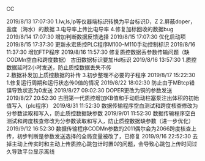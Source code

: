 ﻿CC

2019/8/13 17:07:30         1.lw,ls,lp等仪器端标识转换为平台标识D，Z    2.屏蔽doper，盐度（海水）的数据   3.电导率上传比电导率    4.修复加标回收的数据bug
2019/8/14 17:07:30        增加判断数据反馈选择
2019/8/15 17:07:30        优化启动项
2019/8/15 17:37:30        更新永宏质控PLC程序M100-M110手动控制标识
2019/8/16 11:37:30        增加FTP程序
2019/8/16 11:57:30        修复质控数据丢参数传输问题（缺CODMn空白和跨度数据）          古田数据标识要加Hd标识
2019/8/16 13:57:30        1.质控数据延时2小时发送，防止质控数据丢失不传     
                                     2.数据补发加上质控数据的补传
                                     3.初步整理不必要的子程序
2019/8/17 15:22:30        1.修复运行周期和运行状态传0值的情况
2019/8/22 18:02:30         防止由于MBtcp错误导致状态为0发送
2019/8/27 09:02:30         DOPER更改为铜的参数发送
2019/8/27 20:52:30         古田第一代质控增加KB值和手动启动柱塞泵注出体积的初始值写入（plc程序）
2019/8/31 11:52:30         数据传输程序空白测试和跨度核查修改为分参数读取和写入，防止质控数据缺参数
2019/9/01 11:52:30         数据传输程序空白测试和跨度核查修改为分参数读取和写入，防止质控数据缺参数（进一步优化）
2019/9/12 16:52:30         数据传输程序CODMn参数的2011偶尔会为2066跨度核查上传，初步判断是参数发送选择的全局变量被改了，已修复
2019/9/16 22:52:30         去掉主动上传实时和主动上传质控心跳包计时置0的问题，会导致心跳包上传时间过久导致平台显示离线